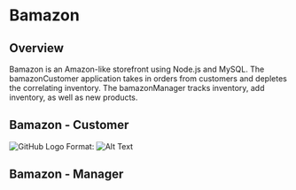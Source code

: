 # Bamazon

## Overview

Bamazon is an Amazon-like storefront using Node.js and MySQL. The bamazonCustomer application takes in orders from customers and depletes the correlating inventory. The bamazonManager tracks inventory, add inventory, as well as new products.

## Bamazon - Customer 

![GitHub Logo](https://media.giphy.com/media/3ohjUOvq7rqMWZpWq4/giphy.gif)
Format: ![Alt Text](url)

## Bamazon - Manager